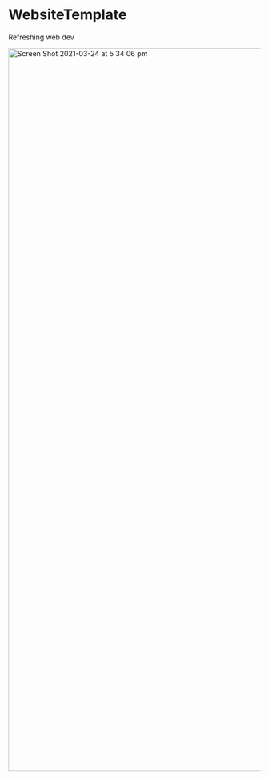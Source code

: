 # WebsiteTemplate
Refreshing web dev

<img width="1440" alt="Screen Shot 2021-03-24 at 5 34 06 pm" src="https://user-images.githubusercontent.com/69740744/112265786-f5037a80-8c6a-11eb-90b7-308296c6d17c.png">
